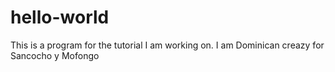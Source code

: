 # hello-world
This is a program for the tutorial I am working on.
I am Dominican creazy for Sancocho y Mofongo
